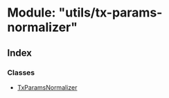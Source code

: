 # Module: "utils/tx-params-normalizer"

## Index

### Classes

* [TxParamsNormalizer](../classes/_utils_tx_params_normalizer_.txparamsnormalizer.md)
